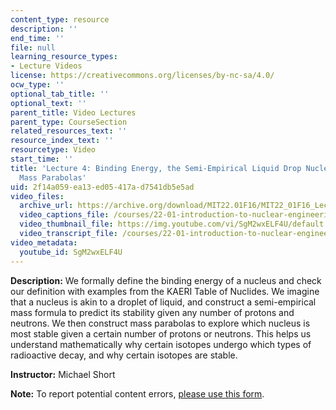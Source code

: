 ```yaml
---
content_type: resource
description: ''
end_time: ''
file: null
learning_resource_types:
- Lecture Videos
license: https://creativecommons.org/licenses/by-nc-sa/4.0/
ocw_type: ''
optional_tab_title: ''
optional_text: ''
parent_title: Video Lectures
parent_type: CourseSection
related_resources_text: ''
resource_index_text: ''
resourcetype: Video
start_time: ''
title: 'Lecture 4: Binding Energy, the Semi-Empirical Liquid Drop Nuclear Model, and
  Mass Parabolas'
uid: 2f14a059-ea13-ed05-417a-d7541db5e5ad
video_files:
  archive_url: https://archive.org/download/MIT22.01F16/MIT22_01F16_Lec04_300k.mp4
  video_captions_file: /courses/22-01-introduction-to-nuclear-engineering-and-ionizing-radiation-fall-2016/6e3ac25c807d59ac8d6cef47bb094676_SgM2wxELF4U.vtt
  video_thumbnail_file: https://img.youtube.com/vi/SgM2wxELF4U/default.jpg
  video_transcript_file: /courses/22-01-introduction-to-nuclear-engineering-and-ionizing-radiation-fall-2016/d327c616342897e4f00e1963b32d100f_SgM2wxELF4U.pdf
video_metadata:
  youtube_id: SgM2wxELF4U
---
```


**Description:** We formally define the binding energy of a nucleus and check our definition with examples from the KAERI Table of Nuclides. We imagine that a nucleus is akin to a droplet of liquid, and construct a semi-empirical mass formula to predict its stability given any number of protons and neutrons. We then construct mass parabolas to explore which nucleus is most stable given a certain number of protons or neutrons. This helps us understand mathematically why certain isotopes undergo which types of radioactive decay, and why certain isotopes are stable.

**Instructor:** Michael Short

**Note:** To report potential content errors, [please use this form](https://forms.gle/8B2zcUvfCtgJdTdE7).

